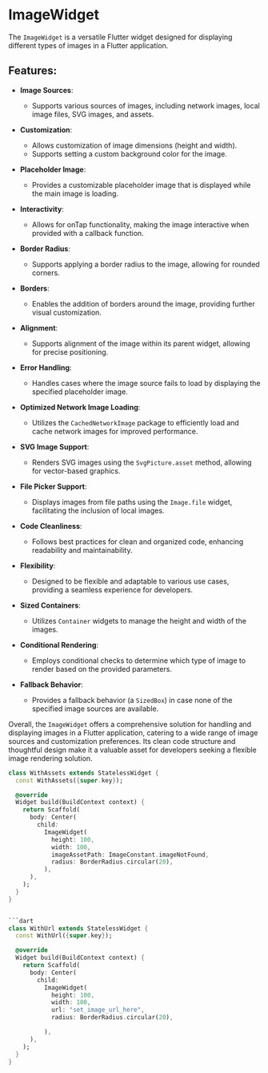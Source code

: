 # ImageWidget

The `ImageWidget` is a versatile Flutter widget designed for displaying different types of images in a Flutter application.

## Features:

- **Image Sources**:
  - Supports various sources of images, including network images, local image files, SVG images, and assets.

- **Customization**:
  - Allows customization of image dimensions (height and width).
  - Supports setting a custom background color for the image.

- **Placeholder Image**:
  - Provides a customizable placeholder image that is displayed while the main image is loading.

- **Interactivity**:
  - Allows for onTap functionality, making the image interactive when provided with a callback function.

- **Border Radius**:
  - Supports applying a border radius to the image, allowing for rounded corners.

- **Borders**:
  - Enables the addition of borders around the image, providing further visual customization.

- **Alignment**:
  - Supports alignment of the image within its parent widget, allowing for precise positioning.

- **Error Handling**:
  - Handles cases where the image source fails to load by displaying the specified placeholder image.

- **Optimized Network Image Loading**:
  - Utilizes the `CachedNetworkImage` package to efficiently load and cache network images for improved performance.

- **SVG Image Support**:
  - Renders SVG images using the `SvgPicture.asset` method, allowing for vector-based graphics.

- **File Picker Support**:
  - Displays images from file paths using the `Image.file` widget, facilitating the inclusion of local images.

- **Code Cleanliness**:
  - Follows best practices for clean and organized code, enhancing readability and maintainability.

- **Flexibility**:
  - Designed to be flexible and adaptable to various use cases, providing a seamless experience for developers.

- **Sized Containers**:
  - Utilizes `Container` widgets to manage the height and width of the images.

- **Conditional Rendering**:
  - Employs conditional checks to determine which type of image to render based on the provided parameters.

- **Fallback Behavior**:
  - Provides a fallback behavior (a `SizedBox`) in case none of the specified image sources are available.

Overall, the `ImageWidget` offers a comprehensive solution for handling and displaying images in a Flutter application, catering to a wide range of image sources and customization preferences. Its clean code structure and thoughtful design make it a valuable asset for developers seeking a flexible image rendering solution.


```dart
class WithAssets extends StatelessWidget {
  const WithAssets({super.key});

  @override
  Widget build(BuildContext context) {
    return Scaffold(
      body: Center(
        child:
          ImageWidget(
            height: 100,
            width: 100,
            imageAssetPath: ImageConstant.imageNotFound,
            radius: BorderRadius.circular(20),
          ),
      ),
    );
  }
}


```dart
class WithUrl extends StatelessWidget {
  const WithUrl({super.key});

  @override
  Widget build(BuildContext context) {
    return Scaffold(
      body: Center(
        child:
          ImageWidget(
            height: 100,
            width: 100,
            url: "set_image_url_here",
            radius: BorderRadius.circular(20),

          ),
      ),
    );
  }
}

